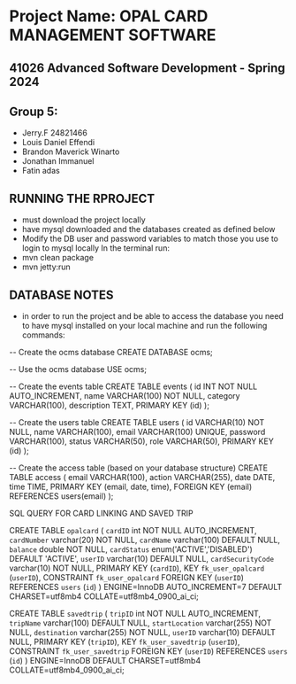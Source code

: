 # Project Name: OPAL CARD MANAGEMENT SOFTWARE 

## 41026 Advanced Software Development - Spring 2024

## Group 5:
- Jerry.F 24821466 
- Louis Daniel Effendi
- Brandon Maverick Winarto
- Jonathan Immanuel
- Fatin adas

## RUNNING THE RPROJECT
- must download the project locally
- have mysql downloaded and the databases created as defined below
- Modify the DB user and password variables to match those you use to login to mysql locally
In the terminal run:
- mvn clean package
- mvn jetty:run

## DATABASE NOTES
- in order to run the project and be able to access the database you need to have mysql installed on your local machine and run the following commands:

-- Create the ocms database
CREATE DATABASE ocms;

-- Use the ocms database
USE ocms;

-- Create the events table
CREATE TABLE events (
    id INT NOT NULL AUTO_INCREMENT,
    name VARCHAR(100) NOT NULL,
    category VARCHAR(100),
    description TEXT,
    PRIMARY KEY (id)
);

-- Create the users table
CREATE TABLE users (
    id VARCHAR(10) NOT NULL,
    name VARCHAR(100),
    email VARCHAR(100) UNIQUE,
    password VARCHAR(100),
    status VARCHAR(50),
    role VARCHAR(50),
    PRIMARY KEY (id)
);

-- Create the access table (based on your database structure)
CREATE TABLE access (
    email VARCHAR(100),
    action VARCHAR(255),
    date DATE,
    time TIME,
    PRIMARY KEY (email, date, time),
    FOREIGN KEY (email) REFERENCES users(email)
);

SQL QUERY FOR CARD LINKING AND SAVED TRIP

CREATE TABLE `opalcard` (
  `cardID` int NOT NULL AUTO_INCREMENT,
  `cardNumber` varchar(20) NOT NULL,
  `cardName` varchar(100) DEFAULT NULL,
  `balance` double NOT NULL,
  `cardStatus` enum('ACTIVE','DISABLED') DEFAULT 'ACTIVE',
  `userID` varchar(10) DEFAULT NULL,
  `cardSecurityCode` varchar(10) NOT NULL,
  PRIMARY KEY (`cardID`),
  KEY `fk_user_opalcard` (`userID`),
  CONSTRAINT `fk_user_opalcard` FOREIGN KEY (`userID`) REFERENCES `users` (`id`)
) ENGINE=InnoDB AUTO_INCREMENT=7 DEFAULT CHARSET=utf8mb4 COLLATE=utf8mb4_0900_ai_ci;

CREATE TABLE `savedtrip` (
  `tripID` int NOT NULL AUTO_INCREMENT,
  `tripName` varchar(100) DEFAULT NULL,
  `startLocation` varchar(255) NOT NULL,
  `destination` varchar(255) NOT NULL,
  `userID` varchar(10) DEFAULT NULL,
  PRIMARY KEY (`tripID`),
  KEY `fk_user_savedtrip` (`userID`),
  CONSTRAINT `fk_user_savedtrip` FOREIGN KEY (`userID`) REFERENCES `users` (`id`)
) ENGINE=InnoDB DEFAULT CHARSET=utf8mb4 COLLATE=utf8mb4_0900_ai_ci;
